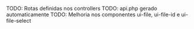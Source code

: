TODO: Rotas definidas nos controllers
TODO: api.php gerado automaticamente
TODO: Melhoria nos componentes ui-file, ui-file-id e ui-file-select